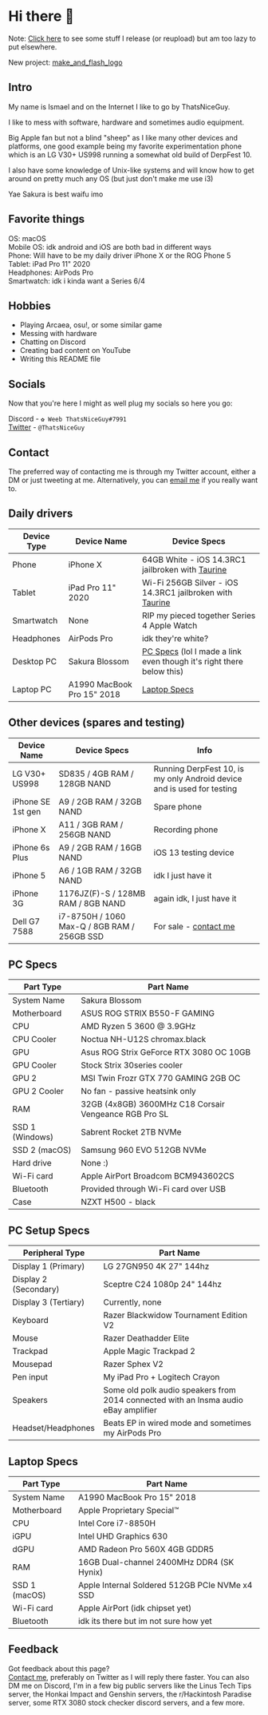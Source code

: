 # Hi there 👋

Note: [Click here](https://github.com/ThatsNiceGuy/ThatsNiceGuy/releases) to see some stuff I release (or reupload) but am too lazy to put elsewhere.

New project: [make_and_flash_logo](https://github.com/ThatsNiceGuy/make_and_flash_logo)

## Intro
My name is Ismael and on the Internet I like to go by ThatsNiceGuy.

I like to mess with software, hardware and sometimes audio equipment.

Big Apple fan but not a blind "sheep" as I like many other devices and platforms, one good example being my favorite experimentation phone which is an LG V30+ US998 running a somewhat old build of DerpFest 10.

I also have some knowledge of Unix-like systems and will know how to get around on pretty much any OS (but just don't make me use i3)

Yae Sakura is best waifu imo

## Favorite things
OS: macOS\
Mobile OS: idk android and iOS are both bad in different ways\
Phone: Will have to be my daily driver iPhone X or the ROG Phone 5\
Tablet: iPad Pro 11" 2020\
Headphones: AirPods Pro\
Smartwatch: idk i kinda want a Series 6/4

## Hobbies
- Playing Arcaea, osu!, or some similar game
- Messing with hardware
- Chatting on Discord
- Creating bad content on YouTube
- Writing this README file

## Socials
Now that you're here I might as well plug my socials so here you go:

Discord - `✿ Weeb ThatsNiceGuy#7991`\
[Twitter](https://twitter.com/thatsniceguy) - `@ThatsNiceGuy`

## Contact
The preferred way of contacting me is through my Twitter account, either a DM or just tweeting at me.
Alternatively, you can [email me](mailto:ThatsNiceGuy.tech@gmail.com) if you really want to.

## Daily drivers
| Device Type | Device Name | Device Specs |
| ----------- | ----------- | ------------ |
| Phone       | iPhone X    | 64GB White - iOS 14.3RC1 jailbroken with [Taurine](https://taurine.app) |
| Tablet      | iPad Pro 11" 2020 | Wi-Fi 256GB Silver - iOS 14.3RC1 jailbroken with [Taurine](https://taurine.app) |
| Smartwatch  | None | RIP my pieced together Series 4 Apple Watch |
| Headphones  | AirPods Pro | idk they're white? |
| Desktop PC  | Sakura Blossom | [PC Specs](https://github.com/ThatsNiceGuy/ThatsNiceGuy/blob/master/README.md#pc-specs) (lol I made a link even though it's right there below this) |
| Laptop PC   | A1990 MacBook Pro 15" 2018  | [Laptop Specs](https://github.com/ThatsNiceGuy/ThatsNiceGuy/blob/master/README.md#laptop-specs) |

## Other devices (spares and testing)
| Device Name       | Device Specs | Info |
| ----------------- | ------------ | ---- |
| LG V30+ US998     | SD835 / 4GB RAM / 128GB NAND | Running DerpFest 10, is my only Android device and is used for testing |
| iPhone SE 1st gen | A9 / 2GB RAM / 32GB NAND | Spare phone |
| iPhone X          | A11 / 3GB RAM / 256GB NAND | Recording phone |
| iPhone 6s Plus    | A9 / 2GB RAM / 16GB NAND | iOS 13 testing device |
| iPhone 5          | A6 / 1GB RAM / 32GB NAND | idk I just have it |
| iPhone 3G         | 1176JZ(F)-S / 128MB RAM / 8GB NAND | again idk, I just have it |
| Dell G7 7588      | i7-8750H / 1060 Max-Q / 8GB RAM / 256GB SSD | For sale - [contact me](https://github.com/ThatsNiceGuy/ThatsNiceGuy/blob/master/README.md#contact) |

## PC Specs
| Part Type       | Part Name |
| --------------- | --------- |
| System Name     | Sakura Blossom |
| Motherboard     | ASUS ROG STRIX B550-F GAMING |
| CPU             | AMD Ryzen 5 3600 @ 3.9GHz |
| CPU Cooler      | Noctua NH-U12S chromax.black |
| GPU             | Asus ROG Strix GeForce RTX 3080 OC 10GB |
| GPU Cooler      | Stock Strix 30series cooler |
| GPU 2           | MSI Twin Frozr GTX 770 GAMING 2GB OC |
| GPU 2 Cooler    | No fan - passive heatsink only |
| RAM             | 32GB (4x8GB) 3600MHz C18 Corsair Vengeance RGB Pro SL |
| SSD 1 (Windows) | Sabrent Rocket 2TB NVMe |
| SSD 2 (macOS)   | Samsung 960 EVO 512GB NVMe |
| Hard drive      | None :) |
| Wi-Fi card      | Apple AirPort Broadcom BCM943602CS |
| Bluetooth       | Provided through Wi-Fi card over USB |
| Case            | NZXT H500 - black |

## PC Setup Specs
| Peripheral Type    | Part Name |
| ------------------ | --------- |
| Display 1 (Primary)| LG 27GN950 4K 27" 144hz |
| Display 2 (Secondary) | Sceptre C24 1080p 24" 144hz |
| Display 3 (Tertiary) | Currently, none |
| Keyboard           | Razer Blackwidow Tournament Edition V2 |
| Mouse              | Razer Deathadder Elite |
| Trackpad           | Apple Magic Trackpad 2 |
| Mousepad           | Razer Sphex V2 |
| Pen input          | My iPad Pro + Logitech Crayon |
| Speakers           | Some old polk audio speakers from 2014 connected with an Insma audio eBay amplifier |
| Headset/Headphones | Beats EP in wired mode and sometimes my AirPods Pro |

## Laptop Specs
| Part Type       | Part Name |
| --------------- | --------- |
| System Name     | A1990 MacBook Pro 15" 2018 |
| Motherboard     | Apple Proprietary Special™️ |
| CPU             | Intel Core i7-8850H |
| iGPU            | Intel UHD Graphics 630 |
| dGPU            | AMD Radeon Pro 560X 4GB GDDR5 |
| RAM             | 16GB Dual-channel 2400MHz DDR4 (SK Hynix) |
| SSD 1 (macOS) | Apple Internal Soldered 512GB PCIe NVMe x4 SSD  |
| Wi-Fi card      | Apple AirPort (idk chipset yet) |
| Bluetooth       | idk its there but im not sure how yet |

## Feedback
Got feedback about this page?\
[Contact me](https://github.com/ThatsNiceGuy/ThatsNiceGuy/blob/master/README.md#contact), preferably on Twitter as I will reply there faster. You can also DM me on Discord, I'm in a few big public servers like the Linus Tech Tips server, the Honkai Impact and Genshin servers, the r/Hackintosh Paradise server, some RTX 3080 stock checker discord servers, and a few more.
